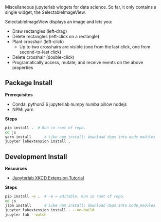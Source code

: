 Miscellaneous jupyterlab widgets for data science. So far, it only contains a single widget, the SelectableImageView.

SelectableImageView displays an image and lets you:
* Draw rectangles (left-drag)
* Delete rectangles (left-click on a rectangle)
* Plant crosshair (left-click)
  * Up to two crosshairs are visible (one from the last click, one from second-to-last click)
* Delete crosshair (double-click)
* Programatically access, mutate, and receive events on the above properties 

Package Install
---------------

**Prerequisites**

* Conda: python3.6 jupyterlab numpy numba pillow nodejs
* NPM: yarn

**Steps**

```bash
pip install .  # Run in root of repo.
cd js
yarn install      # Like npm install; download deps into node_modules
jupyter labextension install .
```


Development Install
-------------------

**Resources**

* [Jupyterlab XKCD Extension Tutorial](https://jupyterlab.readthedocs.io/en/stable/developer/xkcd_extension_tutorial.html)

**Steps**

```bash
pip install -e .  # -e = editable. Run in root of repo.
cd js
jlpm install      # Like npm install; download deps into node_modules
jupyter labextension install . --no-build
jupyter lab --watch
```